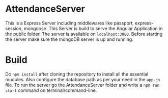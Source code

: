 # AttendanceServer

This is a Express Server including middlewares like passport, express-session, mongoose. This Server is build to serve the Angular Application in the public folder. The server is available on `localhost:3000`. Before starting the server make sure the mongoDB server is up and running.

# Build
Do `npm install` after cloning the repository to install all the essential mudules. Also configure the database path as per your need in the `app.js` file. To run the server go the AttendanceServer folder and write a `npm run start` command on terminal/command-line.